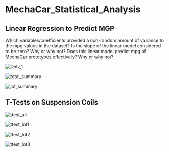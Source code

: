 # MechaCar_Statistical_Analysis

## Linear Regression to Predict MGP

Which variables/coefficients provided a non-random amount of variance to the mpg values in the dataset?
Is the slope of the linear model considered to be zero? Why or why not?
Does this linear model predict mpg of MechaCar prototypes effectively? Why or why not?

![Delv_1](https://user-images.githubusercontent.com/107599510/194956788-485efc48-185d-4743-a981-7ab7affe5dfc.png)


![total_summary](https://user-images.githubusercontent.com/107599510/195167569-9ac7a78e-0538-4f5b-816c-444c10797be6.png)

![lot_summary](https://user-images.githubusercontent.com/107599510/195185835-a4bd94f8-ab6e-41ae-8066-07ca430d147a.png)

## T-Tests on Suspension Coils

![ttest_all](https://user-images.githubusercontent.com/107599510/195193649-3ab68ad1-5b4c-4ace-a285-a22f9ad539c0.png)

![ttest_lot1](https://user-images.githubusercontent.com/107599510/195193725-384ef9a5-20f3-4357-b6af-69ccb6c26fe5.png)

![ttest_lot2](https://user-images.githubusercontent.com/107599510/195193734-a28f41ea-da89-4371-8376-be07ba3b255b.png)

![ttest_lot3](https://user-images.githubusercontent.com/107599510/195193740-1feff5a0-9a8e-40ad-917a-0892c42ff610.png)
